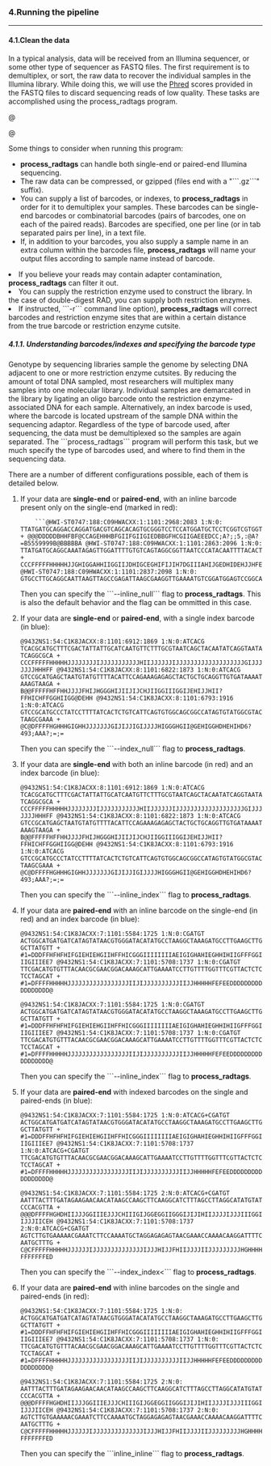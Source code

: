 <section class="manual_section">
<a name="pipe"></a>
<h3 class="sections">4.Running the pipeline <span class="top_link"></span></h3>
<hr class="manual">

<a name="clean"></a>
<h4 class="subsections">4.1.Clean the data</h4>

In a typical analysis, data will be received from an Illumina sequencer, or some other type of sequencer as FASTQ files. The first requirement is to demultiplex, or sort, the raw data to recover the individual samples in the Illumina library. While doing this, we will use the <a href="http://en.wikipedia.org/wiki/Phred_quality_score">Phred</a> scores provided in the FASTQ files to discard sequencing reads of low quality. These tasks are accomplished using the <span class="prog">process_radtags</span> program.

</p>

@[](http://catchenlab.life.illinois.edu/stacks/manual/process_radtags.png)

@[](http://catchenlab.life.illinois.edu/stacks/manual/process_radtags.png)

</p>
<p>
    Some things to consider when running this program:
    </p><ul>
        <li><strong>process_radtags</strong> can handle both single-end or paired-end Illumina sequencing.</li>
        <li>The raw data can be compressed, or gzipped (files end with a "```.gz```" suffix).</li>
        <li>You can supply a list of barcodes, or indexes, to <strong>process_radtags</strong> in order for it
            to demultiplex your samples. These barcodes can be single-end barcodes or combinatorial barcodes (pairs of barcodes, one on each of the paired reads). Barcodes are specified, one per line (or in tab separated pairs per line), in a text file.<br>
            <li>If, in addition to your barcodes, you also supply a sample name in an extra column within the barcodes file, 
	        <strong>process_radtags</strong> will name your output files according to sample name instead of barcode.</li>
        </ul>
        <li>If you believe your reads may contain adapter contamination, <strong>process_radtags</strong> can filter it out.</li>
        <li>You can supply the restriction enzyme used to construct the library. In the case 
            of double-digest RAD, you can supply both restriction enzymes.</li>
        <li>If instructed, ```-r``` command line option), <strong>process_radtags</strong> will correct barcodes and
            restriction enzyme sites that are within a certain distance from the true barcode or
            restriction enzyme cutsite.</li>
    </ul>
<p></p>

<a name="barcode"></a>
<h5 class="subsubsections">4.1.1. Understanding barcodes/indexes and specifying the barcode type</h5>
<p>
    Genotype by sequencing libraries sample the genome by selecting DNA adjacent to one or more restriction enzyme cutsites. By reducing the amount of total DNA sampled, most researchers will multiplex many samples into one molecular library. Individual samples are demarcated in the library by ligating an oligo barcode onto the restriction enzyme-associated DNA for each sample. Alternatively, an index barcode is used, where the barcode is located upstream of the sample DNA within the sequencing adaptor. Regardless of the type of barcode used, after sequencing, the data must be demultiplexed so the samples are again separated. The ```process_radtags```  program will perform this task, but we much specify the type of barcodes used, and where to find them in the sequencing data.
</p>
<p>
    There are a number of different configurations possible, each of them is detailed below.
</p>
<ol>
    <li>
        If your data are <strong>single-end</strong> or <strong>paired-end</strong>, with an inline barcode present only on the single-end (marked in red):<br>
        
        ```@HWI-ST0747:188:C09HWACXX:1:1101:2968:2083 1:N:0: TTATGATGCAGGACCAGGATGACGTCAGCACAGTGCGGGTCCTCCATGGATGCTCCTCGGTCGTGGTTGGGGGAGGAGGCA + @@@DDDDDBHHFBF@CCAGEHHHBFGIIFGIIGIEDBBGFHCGIIGAEEEDCC;A?;;5,:@A?=B5559999B@BBBBBA @HWI-ST0747:188:C09HWACXX:1:1101:2863:2096 1:N:0: TTATGATGCAGGCAAATAGAGTTGGATTTTGTGTCAGTAGGCGGTTAATCCCATACAATTTTACACTTTATTCAAGGTGGA + CCCFFFFFHHHHHJJGHIGGAHHIIGGIIJDHIGCEGHIFIJIH7DGIIIAHIJGEDHIDEHJJHFEEECEFEFFDECDDD @HWI-ST0747:188:C09HWACXX:1:1101:2837:2098 1:N:0: GTGCCTTGCAGGCAATTAAGTTAGCCGAGATTAAGCGAAGGTTGAAAATGTCGGATGGAGTCCGGCAGCAGCGAATGTAAA```
</p>
<p>
    Then you can specify the ```--inline_null``` flag to <strong>process_radtags</strong >. This is also the default behavior and the flag can be ommitted in this case.
</p>
</li>

<li>
If your data are <strong>single-end</strong> or <strong>paired-end</strong>, with a single index barcode (in blue):<br>

```@9432NS1:54:C1K8JACXX:8:1101:6912:1869 1:N:0:ATCACG TCACGCATGCTTTCGACTATTATTGCATCAATGTTCTTTGCGTAATCAGCTACAATATCAGGTAATATCAGGCGCA + CCCFFFFFHHHHHJJJJJJJJIJJJJJJJJJJJHIIJJJJJJIJJJJJJJJJJJJJJJJJJJGIJJJJJJJHHHFF @9432NS1:54:C1K8JACXX:8:1101:6822:1873 1:N:0:ATCACG GTCCGCATGAGCTAATGTATGTTTTACATTCCAGAAAGAGAGCTACTGCTGCAGGTTGTGATAAAATAAAGTAAGA + B@@FFFFFHFFHHJJJJFHIJHGGGHIJIIJIJCHJIIGGIIIGGIJEHIJJHII?FFHICHFFGGHIIGG@DEHH @9432NS1:54:C1K8JACXX:8:1101:6793:1916 1:N:0:ATCACG GTCCGCATGCCCTATCCTTTTATCACTCTGTCATTCAGTGTGGCAGCGGCCATAGTGTATGGCGTACTAAGCGAAA + @C@DFFFFHGHHHGIGHHJJJJJJJGIJIJJIGIJJJJHIGGGHGII@GEHIGGHDHEHIHD6?493;AAA?;=;=```

</p>
<p>
Then you can specify the ```--index_null``` flag to <strong>process_radtags</strong>.
</p>
</li>

<li>
If your data are <strong>single-end</strong> with both an inline barcode (in red) and an index barcode (in blue):<br>

```@9432NS1:54:C1K8JACXX:8:1101:6912:1869 1:N:0:ATCACG TCACGCATGCTTTCGACTATTATTGCATCAATGTTCTTTGCGTAATCAGCTACAATATCAGGTAATATCAGGCGCA + CCCFFFFFHHHHHJJJJJJJJIJJJJJJJJJJJHIIJJJJJJIJJJJJJJJJJJJJJJJJJJGIJJJJJJJHHHFF @9432NS1:54:C1K8JACXX:8:1101:6822:1873 1:N:0:ATCACG GTCCGCATGAGCTAATGTATGTTTTACATTCCAGAAAGAGAGCTACTGCTGCAGGTTGTGATAAAATAAAGTAAGA + B@@FFFFFHFFHHJJJJFHIJHGGGHIJIIJIJCHJIIGGIIIGGIJEHIJJHII?FFHICHFFGGHIIGG@DEHH @9432NS1:54:C1K8JACXX:8:1101:6793:1916 1:N:0:ATCACG GTCCGCATGCCCTATCCTTTTATCACTCTGTCATTCAGTGTGGCAGCGGCCATAGTGTATGGCGTACTAAGCGAAA + @C@DFFFFHGHHHGIGHHJJJJJJJGIJIJJIGIJJJJHIGGGHGII@GEHIGGHDHEHIHD6?493;AAA?;=;=```

</p>
<p>
Then you can specify the ```--inline_index``` flag to <strong class="prog">process_radtags</strong>.
</p>
</li>

<li>
If your data are <strong>paired-end</strong> with an inline barcode on the single-end (in red) and an index barcode (in blue):<br>

```@9432NS1:54:C1K8JACXX:7:1101:5584:1725 1:N:0:CGATGT ACTGGCATGATGATCATAGTATAACGTGGGATACATATGCCTAAGGCTAAAGATGCCTTGAAGCTTGGCTTATGTT + #1=DDDFFHFHFHIFGIEHIEHGIIHFFHICGGGIIIIIIIIAEIGIGHAHIEGHHIHIIGFFFGGIIIGIIIEE7 @9432NS1:54:C1K8JACXX:7:1101:5708:1737 1:N:0:CGATGT TTCGACATGTGTTTACAACGCGAACGGACAAAGCATTGAAAATCCTTGTTTTGGTTTCGTTACTCTCTCCTAGCAT + #1=DFFFFHHHHHJJJJJJJJJJJJJJJJJIIJIJJJJJJJJJJIIJJHHHHHFEFEEDDDDDDDDDDDDDDDDD@ ```

```@9432NS1:54:C1K8JACXX:7:1101:5584:1725 1:N:0:CGATGT ACTGGCATGATGATCATAGTATAACGTGGGATACATATGCCTAAGGCTAAAGATGCCTTGAAGCTTGGCTTATGTT + #1=DDDFFHFHFHIFGIEHIEHGIIHFFHICGGGIIIIIIIIAEIGIGHAHIEGHHIHIIGFFFGGIIIGIIIEE7 @9432NS1:54:C1K8JACXX:7:1101:5708:1737 1:N:0:CGATGT TTCGACATGTGTTTACAACGCGAACGGACAAAGCATTGAAAATCCTTGTTTTGGTTTCGTTACTCTCTCCTAGCAT + #1=DFFFFHHHHHJJJJJJJJJJJJJJJJJIIJIJJJJJJJJJJIIJJHHHHHFEFEEDDDDDDDDDDDDDDDDD@ ```

</p>
<p>
Then you can specify the ```--inline_index``` flag to <strong class="prog">process_radtags</strong>.
</p>
</li>

<li>
If your data are <strong>paired-end</strong> with indexed barcodes on the single and paired-ends (in blue):<br>

```@9432NS1:54:C1K8JACXX:7:1101:5584:1725 1:N:0:ATCACG+CGATGT ACTGGCATGATGATCATAGTATAACGTGGGATACATATGCCTAAGGCTAAAGATGCCTTGAAGCTTGGCTTATGTT + #1=DDDFFHFHFHIFGIEHIEHGIIHFFHICGGGIIIIIIIIAEIGIGHAHIEGHHIHIIGFFFGGIIIGIIIEE7 @9432NS1:54:C1K8JACXX:7:1101:5708:1737 1:N:0:ATCACG+CGATGT TTCGACATGTGTTTACAACGCGAACGGACAAAGCATTGAAAATCCTTGTTTTGGTTTCGTTACTCTCTCCTAGCAT + #1=DFFFFHHHHHJJJJJJJJJJJJJJJJJIIJIJJJJJJJJJJIIJJHHHHHFEFEEDDDDDDDDDDDDDDDDD@```

```@9432NS1:54:C1K8JACXX:7:1101:5584:1725 2:N:0:ATCACG+CGATGT AATTTACTTTGATAGAAGAACAACATAAGCCAAGCTTCAAGGCATCTTTAGCCTTAGGCATATGTATCCCACGTTA + @@@DFFFFHGHDHIIJJJGGIIIEJJJCHIIIGIJGGEGGIIGGGIJIJIHIIJJJJIJJJIIIGGIIJJJIICEH @9432NS1:54:C1K8JACXX:7:1101:5708:1737 2:N:0:ATCACG+CGATGT AGTCTTGTGAAAAACGAAATCTTCCAAAATGCTAGGAGAGAGTAACGAAACCAAAACAAGGATTTTCAATGCTTTG + C@CFFFFFHHHHHJJJJJJIJJJJJJJJJJJJJJIJJJHIJJFHIIJJJJIIJJJJJJJJJHGHHHHFFFFFFFED```

</p>
<p>
Then you can specify the ```--index_index<``` flag to <strong>process_radtags</strong>.
</p>
</li>

<li>
If your data are <strong>paired-end</strong> with inline barcodes on the single and paired-ends (in red):<br>

```@9432NS1:54:C1K8JACXX:7:1101:5584:1725 1:N:0: ACTGGCATGATGATCATAGTATAACGTGGGATACATATGCCTAAGGCTAAAGATGCCTTGAAGCTTGGCTTATGTT + #1=DDDFFHFHFHIFGIEHIEHGIIHFFHICGGGIIIIIIIIAEIGIGHAHIEGHHIHIIGFFFGGIIIGIIIEE7 @9432NS1:54:C1K8JACXX:7:1101:5708:1737 1:N:0: TTCGACATGTGTTTACAACGCGAACGGACAAAGCATTGAAAATCCTTGTTTTGGTTTCGTTACTCTCTCCTAGCAT + #1=DFFFFHHHHHJJJJJJJJJJJJJJJJJIIJIJJJJJJJJJJIIJJHHHHHFEFEEDDDDDDDDDDDDDDDDD@```

```@9432NS1:54:C1K8JACXX:7:1101:5584:1725 2:N:0: AATTTACTTTGATAGAAGAACAACATAAGCCAAGCTTCAAGGCATCTTTAGCCTTAGGCATATGTATCCCACGTTA + @@@DFFFFHGHDHIIJJJGGIIIEJJJCHIIIGIJGGEGGIIGGGIJIJIHIIJJJJIJJJIIIGGIIJJJIICEH @9432NS1:54:C1K8JACXX:7:1101:5708:1737 2:N:0: AGTCTTGTGAAAAACGAAATCTTCCAAAATGCTAGGAGAGAGTAACGAAACCAAAACAAGGATTTTCAATGCTTTG + C@CFFFFFHHHHHJJJJJJIJJJJJJJJJJJJJJIJJJHIJJFHIIJJJJIIJJJJJJJJJHGHHHHFFFFFFFED```

</p>
<p>
Then you can specify the ```inline_inline``` flag to <strong>process_radtags</strong>.
</p>
</li>

</ol>